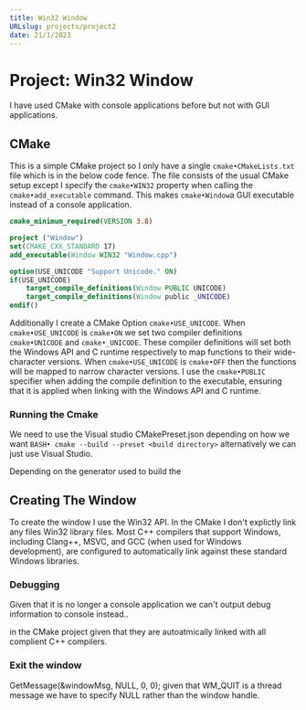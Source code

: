 ```yaml
---
title: Win32 Window
URLslug: projects/project2
date: 21/1/2023
---
```


# Project: Win32 Window
I have used CMake with console applications before but not with GUI applications.

## CMake
This is a simple CMake project so I only have a single `cmake•CMakeLists.txt` file which is in the below code fence. The file consists of the usual CMake setup except I specify the `cmake•WIN32` property when calling the `cmake•add_executable` command. This makes `cmake•Window`a GUI executable instead of a console application. 
```cmake {numberLines, filePath:{path:'Win32-Window/CMakeLists.txt', link:'https://github.com/james-door/Win32-Window/blob/master/CMakeLists.txt'}}
cmake_minimum_required(VERSION 3.8)

project ("Window")
set(CMAKE_CXX_STANDARD 17)
add_executable(Window WIN32 "Window.cpp")

option(USE_UNICODE "Support Unicode." ON)
if(USE_UNICODE)
    target_compile_definitions(Window PUBLIC UNICODE)
    target_compile_definitions(Window public _UNICODE)
endif()
```
Additionally I create a CMake Option `cmake•USE_UNICODE`. When `cmake•USE_UNICODE` is `cmake•ON` we set two compiler definitions `cmake•UNICODE` and `cmake•_UNICODE`. These compiler definitions will set both the Windows API and C runtime respectively to map functions to their wide-character versions. When `cmake•USE_UNICODE` is `cmake•OFF` then the functions will be mapped to narrow character versions. I use the `cmake•PUBLIC` specifier when adding the compile definition to the executable, ensuring that it is applied when linking with the Windows API and C runtime.

### Running the Cmake
We need to use the Visual studio CMakePreset.json depending on how we want `BASH• cmake --build --preset <build directory>` alternatively we can just use Visual Studio.   

Depending on the generator used to build the 


## Creating The Window
To create the window I use the Win32 API. In the CMake I don't explictly link any files Win32 library files. Most C++ compilers that support Windows, including Clang++, MSVC, and GCC (when used for Windows development), are configured to automatically link against these standard Windows libraries.

### Debugging
Given that it is no longer a console application we can't output debug information to console instead..  




in the CMake project given that they are autoatmically linked with all complient C++ compilers.


### Exit the window 

GetMessage(&windowMsg, NULL, 0, 0); given that WM_QUIT is a thread message we have to specify NULL rather than the window handle. 



